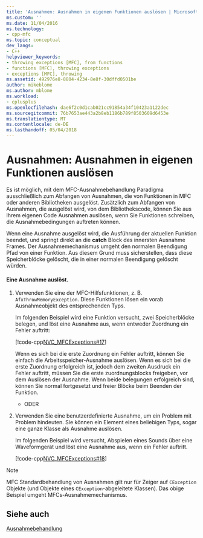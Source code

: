 ```yaml
---
title: 'Ausnahmen: Ausnahmen in eigenen Funktionen auslösen | Microsoft Docs'
ms.custom: ''
ms.date: 11/04/2016
ms.technology:
- cpp-mfc
ms.topic: conceptual
dev_langs:
- C++
helpviewer_keywords:
- throwing exceptions [MFC], from functions
- functions [MFC], throwing exceptions
- exceptions [MFC], throwing
ms.assetid: 492976e8-8804-4234-8e8f-30dffd0501be
author: mikeblome
ms.author: mblome
ms.workload:
- cplusplus
ms.openlocfilehash: dae6f2c0d1cab021cc91854a34f10423a1122dec
ms.sourcegitcommit: 76b7653ae443a2b8eb1186b789f8503609d6453e
ms.translationtype: MT
ms.contentlocale: de-DE
ms.lasthandoff: 05/04/2018
---
```

# <a name="exceptions-throwing-exceptions-from-your-own-functions"></a>Ausnahmen: Ausnahmen in eigenen Funktionen auslösen
Es ist möglich, mit dem MFC-Ausnahmebehandlung Paradigma ausschließlich zum Abfangen von Ausnahmen, die von Funktionen in MFC oder anderen Bibliotheken ausgelöst. Zusätzlich zum Abfangen von Ausnahmen, die ausgelöst wird, von dem Bibliothekscode, können Sie aus Ihrem eigenen Code Ausnahmen auslösen, wenn Sie Funktionen schreiben, die Ausnahmebedingungen auftreten können.  
  
 Wenn eine Ausnahme ausgelöst wird, die Ausführung der aktuellen Funktion beendet, und springt direkt an die **catch** Block des innersten Ausnahme Frames. Der Ausnahmemechanismus umgeht den normalen Beendigung Pfad von einer Funktion. Aus diesem Grund muss sicherstellen, dass diese Speicherblöcke gelöscht, die in einer normalen Beendigung gelöscht würden.  
  
#### <a name="to-throw-an-exception"></a>Eine Ausnahme auslöst.  
  
1.  Verwenden Sie eine der MFC-Hilfsfunktionen, z. B. `AfxThrowMemoryException`. Diese Funktionen lösen ein vorab Ausnahmeobjekt des entsprechenden Typs.  
  
     Im folgenden Beispiel wird eine Funktion versucht, zwei Speicherblöcke belegen, und löst eine Ausnahme aus, wenn entweder Zuordnung ein Fehler auftritt:  
  
     [!code-cpp[NVC_MFCExceptions#17](../mfc/codesnippet/cpp/exceptions-throwing-exceptions-from-your-own-functions_1.cpp)]  
  
     Wenn es sich bei die erste Zuordnung ein Fehler auftritt, können Sie einfach die Arbeitsspeicher-Ausnahme auslösen. Wenn es sich bei die erste Zuordnung erfolgreich ist, jedoch dem zweiten Ausdruck ein Fehler auftritt, müssen Sie die erste zuordnungsblocks freigeben, vor dem Auslösen der Ausnahme. Wenn beide belegungen erfolgreich sind, können Sie normal fortgesetzt und freier Blöcke beim Beenden der Funktion.  
  
     - ODER  
  
2.  Verwenden Sie eine benutzerdefinierte Ausnahme, um ein Problem mit Problem hindeuten. Sie können ein Element eines beliebigen Typs, sogar eine ganze Klasse als Ausnahme auslösen.  
  
     Im folgenden Beispiel wird versucht, Abspielen eines Sounds über eine Waveformgerät und löst eine Ausnahme aus, wenn ein Fehler auftritt.  
  
     [!code-cpp[NVC_MFCExceptions#18](../mfc/codesnippet/cpp/exceptions-throwing-exceptions-from-your-own-functions_2.cpp)]  
  
> [!NOTE]
>  MFC Standardbehandlung von Ausnahmen gilt nur für Zeiger auf `CException` Objekte (und Objekte eines `CException`-abgeleitete Klassen). Das obige Beispiel umgeht MFCs-Ausnahmemechanismus.  
  
## <a name="see-also"></a>Siehe auch  
 [Ausnahmebehandlung](../mfc/exception-handling-in-mfc.md)

